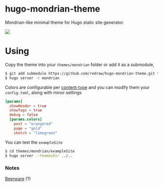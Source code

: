 # hugo-mondrian-theme

Mondrian-like minimal theme for Hugo static site generator.

![](static/images/screenshot.gif)


# Using

Copy the theme into your `themes/mondrian` folder or add it as a submodule,
```bash
$ git add submodule https://github.com/redraw/hugo-mondrian-theme.git themes/mondrian
$ hugo server -t mondrian
```

Colors are configurable per [content-type](https://gohugo.io/content-management/types/) and you can modify them your `config.toml`, along with minor settings

```toml
[params]
  showHeader = true
  showTags = true
  debug = false
  [params.colors]
    post = "orangered"
    page = "gold"
    sketch = "limegreen"
```

You can test the `exampleSite`
```bash
$ cd themes/mondrian/exampleSite
$ hugo server --themesDir ../..
```

### Notes
[Beerware](https://gitter.im/hugo-mondrian-theme) (?)
